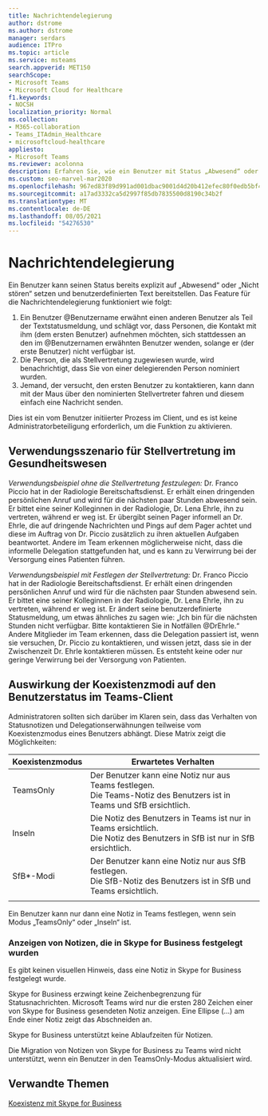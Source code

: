 ```yaml
---
title: Nachrichtendelegierung
author: dstrome
ms.author: dstrome
manager: serdars
audience: ITPro
ms.topic: article
ms.service: msteams
search.appverid: MET150
searchScope:
- Microsoft Teams
- Microsoft Cloud for Healthcare
f1.keywords:
- NOCSH
localization_priority: Normal
ms.collection:
- M365-collaboration
- Teams_ITAdmin_Healthcare
- microsoftcloud-healthcare
appliesto:
- Microsoft Teams
ms.reviewer: acolonna
description: Erfahren Sie, wie ein Benutzer mit Status „Abwesend“ oder „Nicht stören“ einen anderen Benutzer in seiner Statusmeldung explizit als Stellvertretung festlegen kann.
ms.custom: seo-marvel-mar2020
ms.openlocfilehash: 967ed83f89d991ad001dbac9001d4d20b412efec80f0edb5bf4caca77e487a87
ms.sourcegitcommit: a17ad3332ca5d2997f85db7835500d8190c34b2f
ms.translationtype: MT
ms.contentlocale: de-DE
ms.lasthandoff: 08/05/2021
ms.locfileid: "54276530"
---
```

# <a name="message-delegation"></a>Nachrichtendelegierung

Ein Benutzer kann seinen Status bereits explizit auf „Abwesend“ oder „Nicht stören“ setzen und benutzerdefinierten Text bereitstellen. Das Feature für die Nachrichtendelegierung funktioniert wie folgt:

1. Ein Benutzer @Benutzername erwähnt einen anderen Benutzer als Teil der Textstatusmeldung, und schlägt vor, dass Personen, die Kontakt mit ihm (dem ersten Benutzer) aufnehmen möchten, sich stattdessen an den im @Benutzernamen erwähnten Benutzer wenden, solange er (der erste Benutzer) nicht verfügbar ist.
2. Die Person, die als Stellvertretung zugewiesen wurde, wird benachrichtigt, dass Sie von einer delegierenden Person nominiert wurden.
3. Jemand, der versucht, den ersten Benutzer zu kontaktieren, kann dann mit der Maus über den nominierten Stellvertreter fahren und diesem einfach eine Nachricht senden.  

Dies ist ein vom Benutzer initiierter Prozess im Client, und es ist keine Administratorbeteiligung erforderlich, um die Funktion zu aktivieren. 

## <a name="delegation-use-scenario-in-healthcare"></a>Verwendungsszenario für Stellvertretung im Gesundheitswesen

*Verwendungsbeispiel ohne die Stellvertretung festzulegen:*  Dr. Franco Piccio hat in der Radiologie Bereitschaftsdienst. Er erhält einen dringenden persönlichen Anruf und wird für die nächsten paar Stunden abwesend sein. Er bittet eine seiner Kolleginnen in der Radiologie, Dr. Lena Ehrle, ihn zu vertreten, während er weg ist. Er übergibt seinen Pager informell an Dr. Ehrle, die auf dringende Nachrichten und Pings auf dem Pager achtet und diese im Auftrag von Dr. Piccio zusätzlich zu ihren aktuellen Aufgaben beantwortet. Andere im Team erkennen möglicherweise nicht, dass die informelle Delegation stattgefunden hat, und es kann zu Verwirrung bei der Versorgung eines Patienten führen.

*Verwendungsbeispiel mit Festlegen der Stellvertretung:* Dr. Franco Piccio hat in der Radiologie Bereitschaftsdienst. Er erhält einen dringenden persönlichen Anruf und wird für die nächsten paar Stunden abwesend sein. Er bittet eine seiner Kolleginnen in der Radiologie, Dr. Lena Ehrle, ihn zu vertreten, während er weg ist. Er ändert seine benutzerdefinierte Statusmeldung, um etwas ähnliches zu sagen wie: „Ich bin für die nächsten Stunden nicht verfügbar. Bitte kontaktieren Sie in Notfällen @DrEhrle.“  Andere Mitglieder im Team erkennen, dass die Delegation passiert ist, wenn sie versuchen, Dr. Piccio zu kontaktieren, und wissen jetzt, dass sie in der Zwischenzeit Dr. Ehrle kontaktieren müssen. Es entsteht keine oder nur geringe Verwirrung bei der Versorgung von Patienten.

## <a name="impact-of-co-existence-modes-on-user-status-in-the-teams-client"></a>Auswirkung der Koexistenzmodi auf den Benutzerstatus im Teams-Client

Administratoren sollten sich darüber im Klaren sein, dass das Verhalten von Statusnotizen und Delegationserwähnungen teilweise vom Koexistenzmodus eines Benutzers abhängt. Diese Matrix zeigt die Möglichkeiten:

|Koexistenzmodus | Erwartetes Verhalten|
|---|---|
|TeamsOnly |Der Benutzer kann eine Notiz nur aus Teams festlegen. <br> Die Teams-Notiz des Benutzers ist in Teams und SfB ersichtlich. |
|Inseln | Die Notiz des Benutzers in Teams ist nur in Teams ersichtlich. <br> Die Notiz des Benutzers in SfB ist nur in SfB ersichtlich. |
|SfB*-Modi | Der Benutzer kann eine Notiz nur aus SfB festlegen. <br> Die SfB-Notiz des Benutzers ist in SfB und Teams ersichtlich.  |
|||

Ein Benutzer kann nur dann eine Notiz in Teams festlegen, wenn sein Modus „TeamsOnly“ oder „Inseln“ ist.  

### <a name="displaying-notes-set-in-skype-for-business"></a>Anzeigen von Notizen, die in Skype for Business festgelegt wurden
  
Es gibt keinen visuellen Hinweis, dass eine Notiz in Skype for Business festgelegt wurde.

Skype for Business erzwingt keine Zeichenbegrenzung für Statusnachrichten. Microsoft Teams wird nur die ersten 280 Zeichen einer von Skype for Business gesendeten Notiz anzeigen. Eine Ellipse (...) am Ende einer Notiz zeigt das Abschneiden an.
  
Skype for Business unterstützt keine Ablaufzeiten für Notizen.

Die Migration von Notizen von Skype for Business zu Teams wird nicht unterstützt, wenn ein Benutzer in den TeamsOnly-Modus aktualisiert wird.

## <a name="related-topics"></a>Verwandte Themen

[Koexistenz mit Skype for Business](../../coexistence-chat-calls-presence.md)
